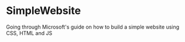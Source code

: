 # SimpleWebsite
Going through Microsoft's guide on how to build a simple website using CSS, HTML and JS
